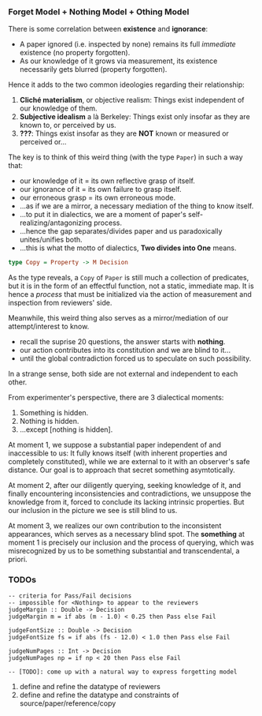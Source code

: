### Forget Model + Nothing Model + Othing Model

There is some correlation between **existence** and **ignorance**:
- A paper ignored (i.e. inspected by none) remains its full *immediate* existence (no property forgotten).
- As our knowledge of it grows via measurement, its existence necessarily gets blurred (property forgotten).

Hence it adds to the two common ideologies regarding their relationship: 
1. **Cliché materialism**, or objective realism: Things exist independent of our knowledge of them.
2. **Subjective idealism** a là Berkeley: Things exist only insofar as they are known to, or perceived by us.
3. **???**: Things exist insofar as they are **NOT** known or measured or perceived or...

The key is to think of this weird thing (with the type `Paper`) in such a way that:
- our knowledge of it = its own reflective grasp of itself.
- our ignorance of it = its own failure to grasp itself.
- our erroneous grasp = its own erroneous mode.
- ...as if we are a mirror, a necessary mediation of the thing to know itself.
- ...to put it in dialectics, we are a moment of paper's self-realizing/antagonizing process.
- ...hence the gap separates/divides paper and us paradoxically unites/unifies both.
- ...this is what the motto of dialectics, **Two divides into One** means.

```haskell
type Copy = Property -> M Decision
```

As the type reveals, a `Copy` of `Paper` is still much a collection of predicates, but it is in the form of an effectful function, not a static, immediate map. It is hence a *process* that must be initialized via the action of measurement and inspection from reviewers' side.

Meanwhile, this weird thing also serves as a mirror/mediation of our attempt/interest to know.
- recall the suprise 20 questions, the answer starts with **nothing**.
- our action contributes into its constitution and we are blind to it...
- until the global contradiction forced us to speculate on such possibility.

In a strange sense, both side are not external and independent to each other.

From experimenter's perspective, there are 3 dialectical moments:
1. Something is hidden.
2. Nothing is hidden.
3. ...except [nothing is hidden].

At moment 1, we suppose a substantial paper independent of and inaccessible to us: It fully knows itself (with inherent properties and completely constituted), while we are external to it with an observer's safe distance. Our goal is to approach that secret something asymtotically.

At moment 2, after our diligently querying, seeking knowledge of it, and finally encountering inconsistencies and contradictions, we unsuppose the knowledge from it, forced to conclude its lacking intrinsic properties. But our inclusion in the picture we see is still blind to us.

At moment 3, we realizes our own contribution to the inconsistent appearances, which serves as a necessary blind spot. The **something** at moment 1 is precisely our inclusion and the process of querying, which was misrecognized by us to be something substantial and transcendental, a priori.


### TODOs

```
-- criteria for Pass/Fail decisions
-- impossible for <Nothing> to appear to the reviewers
judgeMargin :: Double -> Decision
judgeMargin m = if abs (m - 1.0) < 0.25 then Pass else Fail

judgeFontSize :: Double -> Decision
judgeFontSize fs = if abs (fs - 12.0) < 1.0 then Pass else Fail

judgeNumPages :: Int -> Decision
judgeNumPages np = if np < 20 then Pass else Fail

-- [TODO]: come up with a natural way to express forgetting model
```


1. define and refine the datatype of reviewers
2. define and refine the datatype and constraints of source/paper/reference/copy